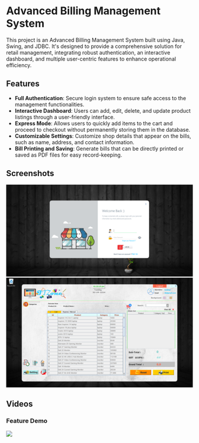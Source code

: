 # Advanced Billing Management System

This project is an Advanced Billing Management System built using Java, Swing, and JDBC. It's designed to provide a comprehensive solution for retail management, integrating robust authentication, an interactive dashboard, and multiple user-centric features to enhance operational efficiency.

## Features

- **Full Authentication**: Secure login system to ensure safe access to the management functionalities.
- **Interactive Dashboard**: Users can add, edit, delete, and update product listings through a user-friendly interface.
- **Express Mode**: Allows users to quickly add items to the cart and proceed to checkout without permanently storing them in the database.
- **Customizable Settings**: Customize shop details that appear on the bills, such as name, address, and contact information.
- **Bill Printing and Saving**: Generate bills that can be directly printed or saved as PDF files for easy record-keeping.

## Screenshots

![Alt text](media/Screenshot%202024-04-30%20132456.png "Login")
![Alt text](media/Screenshot%202024-04-30%20132514.png "Title")

## Videos

### Feature Demo
![](media/426c7f1d50c84930af5e0140ffe109ea-1714461513903.mp4,"videos")

